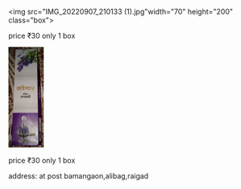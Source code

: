 
  <html>

  <img src="IMG_20220907_210133 (1).jpg"width="70" height="200" class="box">
  <p>price ₹30 only 1 box</p>
  <img src="IMG_20220908_145940.jpg" width="70" height="200" class="box">
  <p>price ₹30 only 1 box</p>
  <p>address: at post bamangaon,alibag,raigad</p>
</html>
